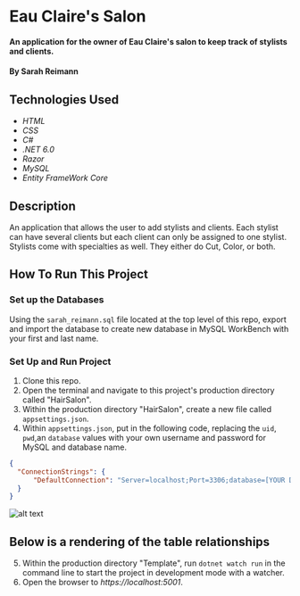 # Eau Claire's Salon

#### An application for the owner of Eau Claire's salon to keep track of stylists and clients.

#### By Sarah Reimann

## Technologies Used

* _HTML_
* _CSS_
* _C#_
* _.NET 6.0_
* _Razor_
* _MySQL_
* _Entity FrameWork Core_

## Description

An application that allows the user to add stylists and clients. Each stylist can have several clients but each client can only be assigned to one stylist. Stylists come with specialties as well. They either do Cut, Color, or both. 


## How To Run This Project


### Set up the Databases

Using the `sarah_reimann.sql` file located at the top level of this repo, export and import the database to create new database in MySQL WorkBench with your first and last name.

### Set Up and Run Project

1. Clone this repo.
2. Open the terminal and navigate to this project's production directory called "HairSalon".
3. Within the production directory "HairSalon", create a new file called `appsettings.json`.
4. Within `appsettings.json`, put in the following code, replacing the `uid`, `pwd`,an `database` values with your own username and password for MySQL and database name. 

```json
{
  "ConnectionStrings": {
      "DefaultConnection": "Server=localhost;Port=3306;database=[YOUR DATABASE NAHE HERE];uid=[YOUR USERNAME HERE];pwd=[YOUR PASSWORD HERE];"
  }
}
```
![alt text](wwwroot/imgs/SQLDesigner.png)

## Below is a rendering of the table relationships


5. Within the production directory "Template", run `dotnet watch run` in the command line to start the project in development mode with a watcher.
4. Open the browser to _https://localhost:5001_.
